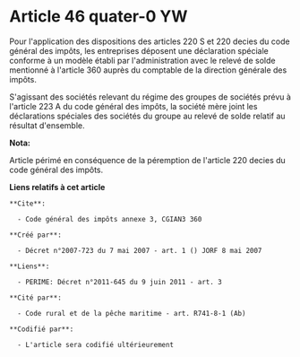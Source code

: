 # Article 46 quater-0 YW

Pour l'application des dispositions des articles 220 S et 220 decies du code général des impôts, les entreprises déposent une
déclaration spéciale conforme à un modèle établi par l'administration avec le relevé de solde mentionné à l'article 360
auprès du comptable de la direction générale des impôts.

S'agissant des sociétés relevant du régime des groupes de sociétés prévu à l'article 223 A du code général des impôts, la
société mère joint les déclarations spéciales des sociétés du groupe au relevé de solde relatif au résultat d'ensemble.

**Nota:**

Article périmé en conséquence de la péremption de l'article 220 decies du code général des impôts.

**Liens relatifs à cet article**

	**Cite**:

	  - Code général des impôts annexe 3, CGIAN3 360

	**Créé par**:

	  - Décret n°2007-723 du 7 mai 2007 - art. 1 () JORF 8 mai 2007

	**Liens**:

	  - PERIME: Décret n°2011-645 du 9 juin 2011 - art. 3

	**Cité par**:

	  - Code rural et de la pêche maritime - art. R741-8-1 (Ab)

	**Codifié par**:

	  - L'article sera codifié ultérieurement
